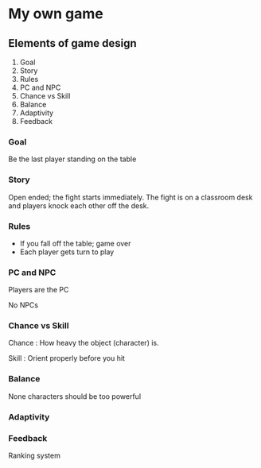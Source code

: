 # My own game

## Elements of game design

1. Goal
2. Story
3. Rules
4. PC and NPC
5. Chance vs Skill
6. Balance
7. Adaptivity
8. Feedback

### Goal

Be the last player standing on the table

### Story

Open ended; the fight starts immediately. The fight is on a classroom desk and players knock each other off the desk.

### Rules

- If you fall off the table; game over
- Each player gets turn to play 

### PC and NPC

Players are the PC

No NPCs

### Chance vs Skill

Chance : How heavy the object (character) is.

Skill : Orient properly before you hit

### Balance

None characters should be too powerful

### Adaptivity

### Feedback

Ranking system



